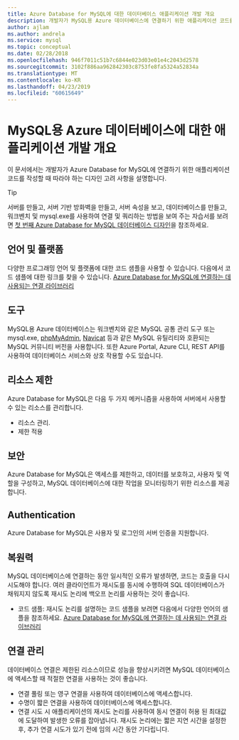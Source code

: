 ```yaml
---
title: Azure Database for MySQL에 대한 데이터베이스 애플리케이션 개발 개요
description: 개발자가 MySQL용 Azure 데이터베이스에 연결하기 위한 애플리케이션 코드를 작성할 때 따라야 하는 디자인 고려 사항을 소개합니다.
author: ajlam
ms.author: andrela
ms.service: mysql
ms.topic: conceptual
ms.date: 02/28/2018
ms.openlocfilehash: 946f7011c51b7c6844e023d03e01e4c2043d2578
ms.sourcegitcommit: 3102f886aa962842303c8753fe8fa5324a52834a
ms.translationtype: MT
ms.contentlocale: ko-KR
ms.lasthandoff: 04/23/2019
ms.locfileid: "60615649"
---
```

# <a name="application-development-overview-for-azure-database-for-mysql"></a>MySQL용 Azure 데이터베이스에 대한 애플리케이션 개발 개요 
이 문서에서는 개발자가 Azure Database for MySQL에 연결하기 위한 애플리케이션 코드를 작성할 때 따라야 하는 디자인 고려 사항을 설명합니다. 

> [!TIP]
> 서버를 만들고, 서버 기반 방화벽을 만들고, 서버 속성을 보고, 데이터베이스를 만들고, 워크벤치 및 mysql.exe를 사용하여 연결 및 쿼리하는 방법을 보여 주는 자습서를 보려면 [첫 번째 Azure Database for MySQL 데이터베이스 디자인](tutorial-design-database-using-portal.md)을 참조하세요.

## <a name="language-and-platform"></a>언어 및 플랫폼
다양한 프로그래밍 언어 및 플랫폼에 대한 코드 샘플을 사용할 수 있습니다. 다음에서 코드 샘플에 대한 링크를 찾을 수 있습니다. [Azure Database for MySQL에 연결하는 데 사용되는 연결 라이브러리](concepts-connection-libraries.md)

## <a name="tools"></a>도구
MySQL용 Azure 데이터베이스는 워크벤치와 같은 MySQL 공통 관리 도구 또는 mysql.exe, [phpMyAdmin](https://www.phpmyadmin.net/), [Navicat](https://www.navicat.com/products/navicat-for-mysql) 등과 같은 MySQL 유틸리티와 호환되는 MySQL 커뮤니티 버전을 사용합니다. 또한 Azure Portal, Azure CLI, REST API를 사용하여 데이터베이스 서비스와 상호 작용할 수도 있습니다.

## <a name="resource-limitations"></a>리소스 제한
Azure Database for MySQL은 다음 두 가지 메커니즘을 사용하여 서버에서 사용할 수 있는 리소스를 관리합니다. 
- 리소스 관리.
- 제한 적용

## <a name="security"></a>보안
Azure Database for MySQL은 액세스를 제한하고, 데이터를 보호하고, 사용자 및 역할을 구성하고, MySQL 데이터베이스에 대한 작업을 모니터링하기 위한 리소스를 제공합니다.

## <a name="authentication"></a>Authentication
Azure Database for MySQL은 사용자 및 로그인의 서버 인증을 지원합니다.

## <a name="resiliency"></a>복원력
MySQL 데이터베이스에 연결하는 동안 일시적인 오류가 발생하면, 코드는 호출을 다시 시도해야 합니다. 여러 클라이언트가 재시도를 동시에 수행하여 SQL 데이터베이스가 채워지지 않도록 재시도 논리에 백오프 논리를 사용하는 것이 좋습니다.

- 코드 샘플: 재시도 논리를 설명하는 코드 샘플을 보려면 다음에서 다양한 언어의 샘플을 참조하세요. [Azure Database for MySQL에 연결하는 데 사용되는 연결 라이브러리](concepts-connection-libraries.md)

## <a name="managing-connections"></a>연결 관리
데이터베이스 연결은 제한된 리소스이므로 성능을 향상시키려면 MySQL 데이터베이스에 액세스할 때 적절한 연결을 사용하는 것이 좋습니다.
- 연결 풀링 또는 영구 연결을 사용하여 데이터베이스에 액세스합니다.
- 수명이 짧은 연결을 사용하여 데이터베이스에 액세스합니다. 
- 연결 시도 시 애플리케이션의 재시도 논리를 사용하여 동시 연결이 허용 된 최대값에 도달하여 발생한 오류를 잡아냅니다. 재시도 논리에는 짧은 지연 시간을 설정한 후, 추가 연결 시도가 있기 전에 임의 시간 동안 기다립니다.